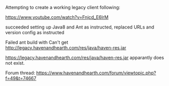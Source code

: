 Attempting to create a working legacy client following:

https://www.youtube.com/watch?v=Fnjcd_E6lrM

succeeded setting up Java8 and Ant as instructed, replaced URLs and version config as instructed

Failed ant build with Can't get http://legacy.havenandhearth.com/res/java/haven-res.jar 

https://legacy.havenandhearth.com/res/java/haven-res.jar apparantly does not exist.


Forum thread: https://www.havenandhearth.com/forum/viewtopic.php?f=49&t=74667
